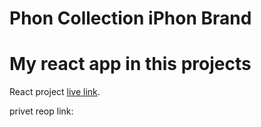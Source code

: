 # Phon Collection iPhon Brand
# My react app in this projects

React project [live link](https://leafy-squirrel-bfb1d9.netlify.app/).


privet reop link:


